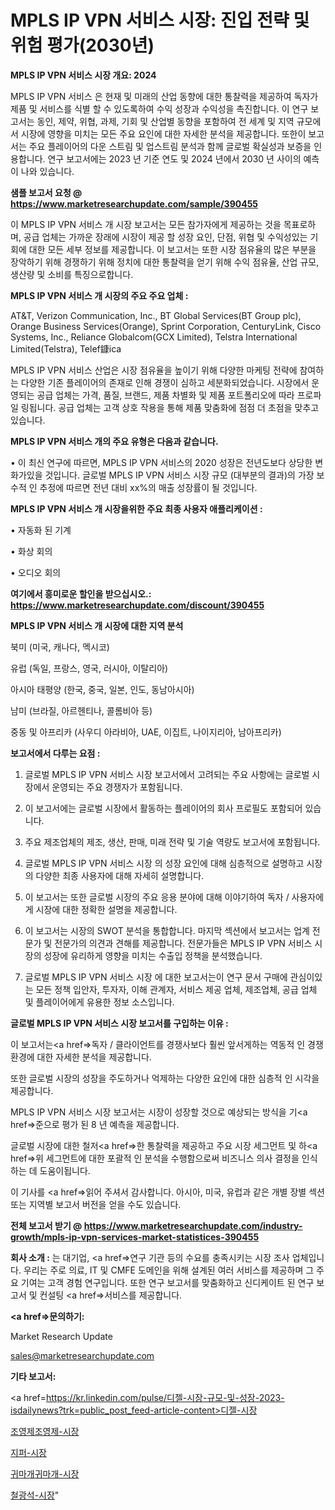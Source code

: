 # MPLS IP VPN 서비스 시장: 진입 전략 및 위험 평가(2030년)

<strong>MPLS IP VPN 서비스 시장 개요: 2024</strong>

MPLS IP VPN 서비스 은 현재 및 미래의 산업 동향에 대한 통찰력을 제공하여 독자가 제품 및 서비스를 식별 할 수 있도록하여 수익 성장과 수익성을 촉진합니다. 이 연구 보고서는 동인, 제약, 위협, 과제, 기회 및 산업별 동향을 포함하여 전 세계 및 지역 규모에서 시장에 영향을 미치는 모든 주요 요인에 대한 자세한 분석을 제공합니다. 또한이 보고서는 주요 플레이어의 다운 스트림 및 업스트림 분석과 함께 글로벌 확실성과 보증을 인용합니다. 연구 보고서에는 2023 년 기준 연도 및 2024 년에서 2030 년 사이의 예측이 나와 있습니다.



<strong>샘플 보고서 요청 @ <a href=https://www.marketresearchupdate.com/sample/390455>https://www.marketresearchupdate.com/sample/390455</a></strong>

이 MPLS IP VPN 서비스 개 시장 보고서는 모든 참가자에게 제공하는 것을 목표로하며, 공급 업체는 가까운 장래에 시장이 제공 할 성장 요인, 단점, 위협 및 수익성있는 기회에 대한 모든 세부 정보를 제공합니다. 이 보고서는 또한 시장 점유율의 많은 부분을 장악하기 위해 경쟁하기 위해 정치에 대한 통찰력을 얻기 위해 수익 점유율, 산업 규모, 생산량 및 소비를 특징으로합니다.



<strong>MPLS IP VPN 서비스 개 시장의 주요 주요 업체 :</strong>

AT&T, Verizon Communication, Inc., BT Global Services(BT Group plc), Orange Business Services(Orange), Sprint Corporation, CenturyLink, Cisco Systems, Inc., Reliance Globalcom(GCX Limited), Telstra International Limited(Telstra), Telef鏮ica

MPLS IP VPN 서비스 산업은 시장 점유율을 높이기 위해 다양한 마케팅 전략에 참여하는 다양한 기존 플레이어의 존재로 인해 경쟁이 심하고 세분화되었습니다. 시장에서 운영되는 공급 업체는 가격, 품질, 브랜드, 제품 차별화 및 제품 포트폴리오에 따라 프로파일 링됩니다. 공급 업체는 고객 상호 작용을 통해 제품 맞춤화에 점점 더 초점을 맞추고 있습니다.



<strong>MPLS IP VPN 서비스 개의 주요 유형은 다음과 같습니다.</strong>

• 이 최신 연구에 따르면, MPLS IP VPN 서비스의 2020 성장은 전년도보다 상당한 변화가있을 것입니다. 글로벌 MPLS IP VPN 서비스 시장 규모 (대부분의 결과)의 가장 보수적 인 추정에 따르면 전년 대비 xx%의 매출 성장률이 될 것입니다.



<strong>MPLS IP VPN 서비스 개 시장을위한 주요 최종 사용자 애플리케이션 :</strong>

• 자동화 된 기계

• 화상 회의

• 오디오 회의



<strong>여기에서 흥미로운 할인을 받으십시오.: <a href=https://www.marketresearchupdate.com/discount/390455>https://www.marketresearchupdate.com/discount/390455</a></strong>



<strong>MPLS IP VPN 서비스 개 시장에 대한 지역 분석</strong>

북미 (미국, 캐나다, 멕시코)

유럽 (독일, 프랑스, 영국, 러시아, 이탈리아)

아시아 태평양 (한국, 중국, 일본, 인도, 동남아시아)

남미 (브라질, 아르헨티나, 콜롬비아 등)

중동 및 아프리카 (사우디 아라비아, UAE, 이집트, 나이지리아, 남아프리카)



<strong>보고서에서 다루는 요점 :</strong>

1. 글로벌 MPLS IP VPN 서비스 시장 보고서에서 고려되는 주요 사항에는 글로벌 시장에서 운영되는 주요 경쟁자가 포함됩니다.

2. 이 보고서에는 글로벌 시장에서 활동하는 플레이어의 회사 프로필도 포함되어 있습니다.

3. 주요 제조업체의 제조, 생산, 판매, 미래 전략 및 기술 역량도 보고서에 포함됩니다.

4. 글로벌 MPLS IP VPN 서비스 시장 의 성장 요인에 대해 심층적으로 설명하고 시장의 다양한 최종 사용자에 대해 자세히 설명합니다.

5. 이 보고서는 또한 글로벌 시장의 주요 응용 분야에 대해 이야기하여 독자 / 사용자에게 시장에 대한 정확한 설명을 제공합니다.

6. 이 보고서는 시장의 SWOT 분석을 통합합니다. 마지막 섹션에서 보고서는 업계 전문가 및 전문가의 의견과 견해를 제공합니다. 전문가들은 MPLS IP VPN 서비스 시장의 성장에 유리하게 영향을 미치는 수출입 정책을 분석했습니다.

7. 글로벌 MPLS IP VPN 서비스 시장 에 대한 보고서는이 연구 문서 구매에 관심이있는 모든 정책 입안자, 투자자, 이해 관계자, 서비스 제공 업체, 제조업체, 공급 업체 및 플레이어에게 유용한 정보 소스입니다.



<strong>글로벌 MPLS IP VPN 서비스 시장 보고서를 구입하는 이유 :</strong>

이 보고서는<a href=>독자 / 클</a>라이언트를 경쟁사보다 훨씬 앞서게하는 역동적 인 경쟁 환경에 대한 자세한 분석을 제공합니다.

또한 글로벌 시장의 성장을 주도하거나 억제하는 다양한 요인에 대한 심층적 인 시각을 제공합니다.

MPLS IP VPN 서비스 시장 보고서는 시장이 성장할 것으로 예상되는 방식을 기<a href=>준으로</a> 평가 된 8 년 예측을 제공합니다.

글로벌 시장에 대한 철저<a href=>한 통찰력</a>을 제공하고 주요 시장 세그먼트 및 하<a href=>위 세그</a>먼트에 대한 포괄적 인 분석을 수행함으로써 비즈니스 의사 결정을 인식하는 데 도움이됩니다.

이 기사를 <a href=>읽어 주</a>셔서 감사합니다. 아시아, 미국, 유럽과 같은 개별 장별 섹션 또는 지역별 보고서 버전을 얻을 수도 있습니다.



<strong>전체 보고서 받기 @ <a href=https://www.marketresearchupdate.com/industry-growth/mpls-ip-vpn-services-market-statistices-390455>https://www.marketresearchupdate.com/industry-growth/mpls-ip-vpn-services-market-statistices-390455</a></strong>



<strong>회사 소개 :</strong>
는 대기업, <a href=>연구 기</a>관 등의 수요를 충족시키는 시장 조사 업체입니다. 우리는 주로 의료, IT 및 CMFE 도메인을 위해 설계된 여러 서비스를 제공하며 그 주요 기여는 고객 경험 연구입니다. 또한 연구 보고서를 맞춤화하고 신디케이트 된 연구 보고서 및 컨설팅 <a href=>서비</a>스를 제공합니다.



<strong><a href=>문의하기:</a></strong>

Market Research Update

sales@marketresearchupdate.com



<strong>기타 보고서:</strong>

<a href=https://kr.linkedin.com/pulse/디젤-시장-규모-및-성장-2023-isdailynews?trk=public_post_feed-article-content>디젤-시장</a>

<a href=https://www.linkedin.com/pulse/조영제조영제-시장-동향-및-성장-전망-survey-spotlight-pro-24-analysis/>조영제조영제-시장</a>

<a href=https://www.linkedin.com/pulse/지퍼-시장-규모-및-성장-2023-trend-tracking-tips-360-analysis-v9r6f/>지퍼-시장</a>

<a href=https://www.linkedin.com/pulse/귀마개귀마개-시장-현재-및-미래-성장-2029-data-dive-diaries-24-analysis-avysf/>귀마개귀마개-시장</a>

<a href=https://www.linkedin.com/pulse/철광석-시장-동향-및-성장-전망-analytics-avenue-adventures-24-ana-iv1uf/>철광석-시장</a>"
